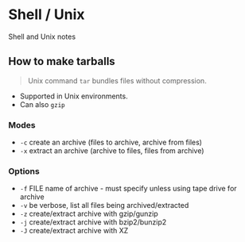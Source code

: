 # Shell / Unix

Shell and Unix notes

## How to make tarballs

> Unix command `tar`
> bundles files without compression.

- Supported in Unix environments.
- Can also `gzip`

### Modes
- `-c`  create an archive (files to archive, archive from files)
- `-x`  extract an archive (archive to files, files from archive)

### Options

- `-f` FILE  name of archive - must specify unless using tape drive for archive
- `-v`       be verbose, list all files being archived/extracted
- `-z`       create/extract archive with gzip/gunzip
- `-j`       create/extract archive with bzip2/bunzip2
- `-J`       create/extract archive with XZ